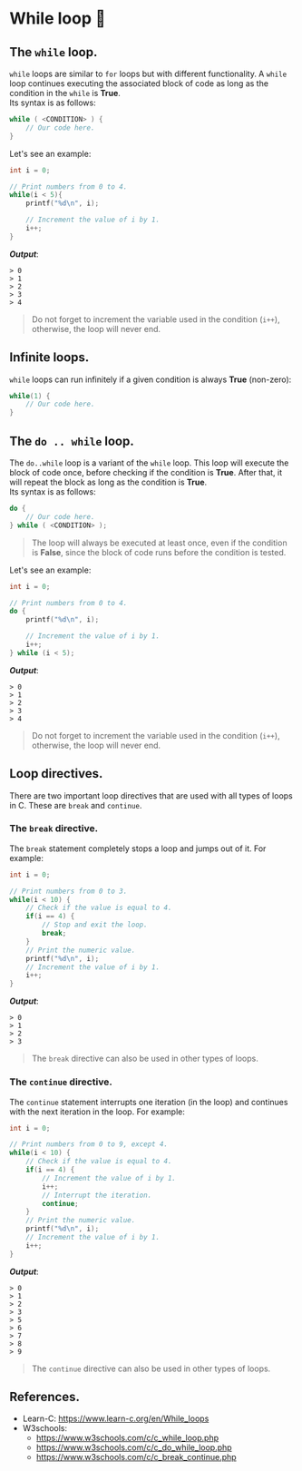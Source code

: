 # While loop 💫
## The `while` loop.
`while` loops are similar to `for` loops but with different functionality. A `while` loop continues executing the associated block of code as long as the condition in the `while` is **True**.<br>
Its syntax is as follows:
```c
while ( <CONDITION> ) {
    // Our code here.
}
```

Let's see an example:
```c
int i = 0;

// Print numbers from 0 to 4.
while(i < 5){
    printf("%d\n", i);

    // Increment the value of i by 1.
    i++;
}
```
***Output***:
```
> 0
> 1
> 2
> 3
> 4
```
> Do not forget to increment the variable used in the condition (`i++`), otherwise, the loop will never end.

## Infinite loops.
`while` loops can run infinitely if a given condition is always **True** (non-zero):
```c
while(1) {
    // Our code here.
}
```

## The `do .. while` loop.
The `do..while` loop is a variant of the `while` loop. This loop will execute the block of code once, before checking if the condition is **True**. After that, it will repeat the block as long as the condition is **True**.<br>
Its syntax is as follows:
```c
do {
    // Our code here.
} while ( <CONDITION> );
```
> The loop will always be executed at least once, even if the condition is **False**, since the block of code runs before the condition is tested.

Let's see an example:
```c
int i = 0;

// Print numbers from 0 to 4.
do {
    printf("%d\n", i);

    // Increment the value of i by 1.
    i++;
} while (i < 5);
```
***Output***:
```
> 0
> 1
> 2
> 3
> 4
```
> Do not forget to increment the variable used in the condition (`i++`), otherwise, the loop will never end.

## Loop directives.
There are two important loop directives that are used with all types of loops in C. These are `break` and `continue`.

### The `break` directive.
The `break` statement completely stops a loop and jumps out of it. For example:
```c
int i = 0;

// Print numbers from 0 to 3.
while(i < 10) {
    // Check if the value is equal to 4.
    if(i == 4) {
        // Stop and exit the loop.
        break;
    }
    // Print the numeric value.
    printf("%d\n", i);
    // Increment the value of i by 1.
    i++;
}
```
***Output***:
```
> 0
> 1
> 2
> 3
```
> The `break` directive can also be used in other types of loops.

### The `continue` directive.
The `continue` statement interrupts one iteration (in the loop) and continues with the next iteration in the loop. For example:
```c
int i = 0;

// Print numbers from 0 to 9, except 4.
while(i < 10) {
    // Check if the value is equal to 4.
    if(i == 4) {
        // Increment the value of i by 1.
        i++;
        // Interrupt the iteration.
        continue;
    }
    // Print the numeric value.
    printf("%d\n", i);
    // Increment the value of i by 1.
    i++;
}
```
***Output***:
```
> 0
> 1
> 2
> 3
> 5
> 6
> 7
> 8
> 9
```
> The `continue` directive can also be used in other types of loops.

## References.
- Learn-C: https://www.learn-c.org/en/While_loops
- W3schools:
  - https://www.w3schools.com/c/c_while_loop.php
  - https://www.w3schools.com/c/c_do_while_loop.php
  - https://www.w3schools.com/c/c_break_continue.php